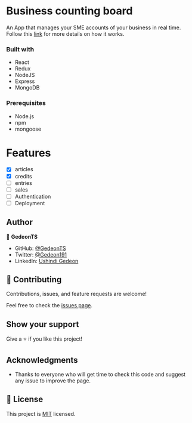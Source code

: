 # Business counting board

An App that manages your SME accounts of your business in real time. Follow this [link](https://docs.google.com/document/d/1ib9KOzNDzjDc7l1hvLF6bH9r97qReSQhrYEWXrWwcQY/edit?usp=sharing) for more details on how it works.

### Built with

- React
- Redux
- NodeJS
- Express
- MongoDB

### Prerequisites

- Node.js
- npm
- mongoose

# Features

- [x] articles
- [x] credits
- [ ] entries
- [ ] sales
- [ ] Authentication
- [ ] Deployment

## Author

👤 **GedeonTS**

- GitHub: [@GedeonTS](https://github.com/GedeonTS)
- Twitter: [@Gedeon191](https://twitter.com/Gedeon191)
- LinkedIn: [Ushindi Gedeon](https://linkedin.com/in/ushindi-gedeon)

## 🤝 Contributing

Contributions, issues, and feature requests are welcome!

Feel free to check the [issues page](../../issues/).

## Show your support

Give a ⭐️ if you like this project!

## Acknowledgments

- Thanks to everyone who will get time to check this code and suggest any issue to improve the page.

## 📝 License

This project is [MIT](./MIT.md) licensed.
